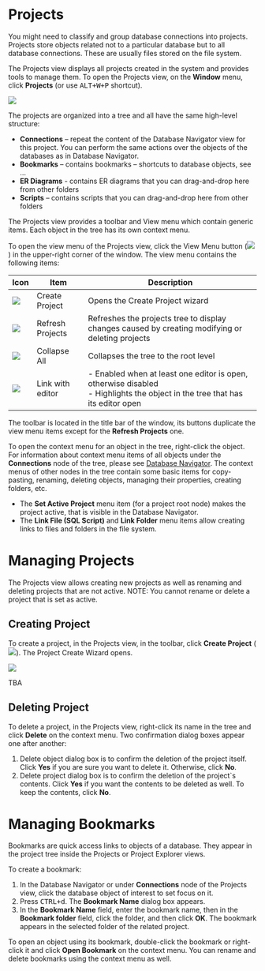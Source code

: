 # Projects

You might need to classify and group database connections into projects.  Projects store objects related not to a particular database but to all database connections. These are usually files stored on the file system.

The Projects view displays all projects created in the system and provides tools to manage them. To open the Projects view, on the **Window** menu, click **Projects** (or use <kbd>ALT+W+P</kbd> shortcut).

<img src="https://www.dropbox.com/s/v51mrexzl4a561z/Projects%20view.png?raw=1"/>

The projects are organized into a tree and all have the same high-level structure:
* **Connections** – repeat the content of the Database Navigator view for this project. You can perform the same actions over the objects of the databases as in Database Navigator.
* **Bookmarks** – contains bookmarks – shortcuts to database objects, see … 
* **ER Diagrams** - contains ER diagrams that you can drag-and-drop here from other folders
* **Scripts** – contains scripts that you can drag-and-drop here from other folders

The Projects view provides a toolbar and View menu which contain generic items. Each object in the tree has its own context menu.

To open the view menu of the Projects view, click the View Menu button (<img src="https://www.dropbox.com/s/k4ut6zbp5apbcdo/View%20menu%20icon.png?raw=1"/>) in the upper-right corner of the window. The view menu contains the following items:

Icon|Item|Description
----|----|-----------
<img src="https://www.dropbox.com/s/jlswp7lf1fwijvy/Create%20project%20icon.png?raw=1"/>|Create Project|Opens the Create Project wizard
<img src="https://www.dropbox.com/s/t47ic11b7fxt36d/Refresh%20projects%20icon.png?raw=1"/>|Refresh Projects|Refreshes the projects tree to display changes caused by creating modifying or deleting projects 
<img src="https://www.dropbox.com/s/jg92vpaegfm8alz/Collapse%20All%20icon.png?raw=1"/>|Collapse All|	Collapses the tree to the root level
<img src="https://www.dropbox.com/s/8ctcn4vmkfex5zt/Link%20with%20editor%20icon.png?raw=1"/>|Link with editor|- Enabled when at least one editor is open, otherwise disabled<br/>- Highlights the object in the tree that has its editor open

The toolbar is located in the title bar of the window, its buttons duplicate the view menu items except for the **Refresh Projects** one.

To open the context menu for an object in the tree, right-click the object.
For information about context menu items of all objects under the **Connections** node of the tree, please see [Database Navigator](https://github.com/serge-rider/dbeaver/wiki/Database-Navigator).  The context menus of other nodes in the tree contain some basic items for copy-pasting, renaming, deleting objects, managing their properties, creating folders, etc. 
* The **Set Active Project** menu item (for a project root node) makes the project active, that is visible in the Database Navigator. 
* The **Link File (SQL Script)** and **Link Folder** menu items allow creating links to files and folders in the file system.

# Managing Projects
The Projects view allows creating new projects as well as renaming and deleting projects that are not active.
NOTE: You cannot rename or delete a project that is set as active. 

## Creating Project
To create a project, in the Projects view, in the toolbar, click **Create Project** (<img src="https://www.dropbox.com/s/jlswp7lf1fwijvy/Create%20project%20icon.png?raw=1"/>). The Project Create Wizard opens.

<img src="https://www.dropbox.com/s/ri4t1jsae2ojmpt/Create%20project%20wizard.png?raw=1"/>

TBA 

## Deleting Project
To delete a project, in the Projects view, right-click its name in the tree and click **Delete** on the context menu. Two confirmation dialog boxes appear one after another:
1. Delete object dialog box is to confirm the deletion of the project itself. Click **Yes** if you are sure you want to delete it. Otherwise, click **No**.
2. Delete project dialog box is to confirm the deletion of the project`s contents. Click **Yes** if you want the contents to be deleted as well. To keep the contents, click **No**.

# Managing Bookmarks
Bookmarks are quick access links to objects of a database. They appear in the project tree inside the Projects or Project Explorer views.

To create a bookmark:
1. In the Database Navigator or under **Connections** node of the Projects view, click the database object of interest to set focus on it.
2. Press <kbd>CTRL+d</kbd>. The **Bookmark Name** dialog box appears.
3. In the **Bookmark Name** field, enter the bookmark name, then in the **Bookmark folder** field, click the folder, and then click **OK**. The bookmark appears in the selected folder of the related project.

To open an object using its bookmark, double-click the bookmark or right-click it and click **Open Bookmark** on the context menu. You can rename and delete bookmarks using the context menu as well. 
